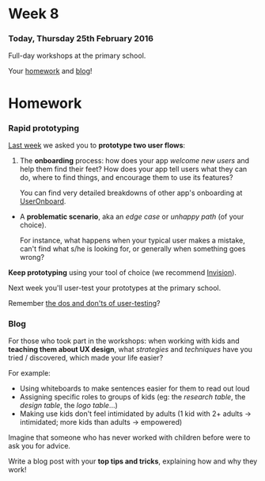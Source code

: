 # Week 8

### Today, Thursday 25th February 2016

Full-day workshops at the primary school.

Your [homework](#homework) and [blog](#blog)!


# Homework

### Rapid prototyping

[Last week](../07#your-turn-1) we asked you to **prototype two user flows**:

1. The **onboarding** process: how does your app *welcome new users* and help them find their feet? How does your app tell users what they can do, where to find things, and encourage them to use its features? 

	You can find very detailed breakdowns of other app's onboarding at [UserOnboard](http://www.useronboard.com/).
* A **problematic scenario**, aka an *edge case* or *unhappy path* (of your choice). 

	For instance, what happens when your typical user makes a mistake, can't find what s/he is looking for, or generally when something goes wrong?

**Keep prototyping** using your tool of choice (we recommend [Invision](http://www.invisionapp.com)).

Next week you'll user-test your prototypes at the primary school.

Remember [the dos and don'ts of user-testing](../04#dos-and-donts)?

<!--
### Invicta app template

Get familiar with it
-->

### Blog

For those who took part in the workshops: when working with kids and **teaching them about UX design**, what *strategies* and *techniques* have you tried / discovered, which made your life easier? 

For example:

* Using whiteboards to make sentences easier for them to read out loud
* Assigning specific roles to groups of kids (eg: the *research table*, the *design table*, the *logo table*...)
* Making use kids don't feel intimidated by adults (1 kid with 2+ adults → intimidated; more kids than adults → empowered)

Imagine that someone who has never worked with children before were to ask you for advice. 

Write a blog post with your **top tips and tricks**, explaining how and why they work!

